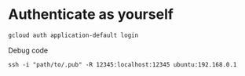 # Authenticate as yourself

```bash
gcloud auth application-default login
```

Debug code
```
ssh -i "path/to/.pub" -R 12345:localhost:12345 ubuntu:192.168.0.1
```
